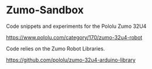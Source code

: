 # Zumo-Sandbox
Code snippets and experiments for the Pololu Zumo 32U4

https://www.pololu.com/category/170/zumo-32u4-robot

Code relies on the Zumo Robot Libraries.

https://github.com/pololu/zumo-32u4-arduino-library

